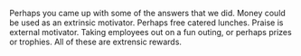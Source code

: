 Perhaps you came up with some of the answers that we did. Money could be used
as an extrinsic motivator. Perhaps free catered lunches. Praise is external
motivator. Taking employees out on a fun outing, or perhaps prizes or trophies.
All of these are extrensic rewards.
